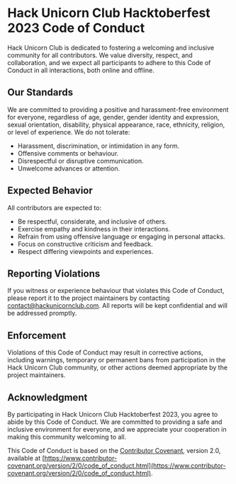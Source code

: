 # Hack Unicorn Club Hacktoberfest 2023 Code of Conduct

Hack Unicorn Club is dedicated to fostering a welcoming and inclusive community for all contributors. We value diversity, respect, and collaboration, and we expect all participants to adhere to this Code of Conduct in all interactions, both online and offline.

## Our Standards

We are committed to providing a positive and harassment-free environment for everyone, regardless of age, gender, gender identity and expression, sexual orientation, disability, physical appearance, race, ethnicity, religion, or level of experience. We do not tolerate:

- Harassment, discrimination, or intimidation in any form.
- Offensive comments or behaviour.
- Disrespectful or disruptive communication.
- Unwelcome advances or attention.

## Expected Behavior

All contributors are expected to:

- Be respectful, considerate, and inclusive of others.
- Exercise empathy and kindness in their interactions.
- Refrain from using offensive language or engaging in personal attacks.
- Focus on constructive criticism and feedback.
- Respect differing viewpoints and experiences.

## Reporting Violations

If you witness or experience behaviour that violates this Code of Conduct, please report it to the project maintainers by contacting [contact@hackunicornclub.com](mailto:hackunicornclub@gmail.com). All reports will be kept confidential and will be addressed promptly.

## Enforcement

Violations of this Code of Conduct may result in corrective actions, including warnings, temporary or permanent bans from participation in the Hack Unicorn Club community, or other actions deemed appropriate by the project maintainers.

## Acknowledgment

By participating in Hack Unicorn Club Hacktoberfest 2023, you agree to abide by this Code of Conduct. We are committed to providing a safe and inclusive environment for everyone, and we appreciate your cooperation in making this community welcoming to all.

This Code of Conduct is based on the [Contributor Covenant](https://www.contributor-covenant.org), version 2.0, available at [https://www.contributor-covenant.org/version/2/0/code_of_conduct.html](https://www.contributor-covenant.org/version/2/0/code_of_conduct.html).
